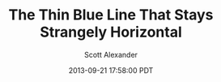---
layout: podcast
title: "The Thin Blue Line That Stays Strangely Horizontal"
author: Scott Alexander
description: https://slatestarcodex.com/2013/09/21/the-thin-blue-line-that-stays-bizarrely-horizontal/
date: 2013-09-21 17:58:00 PDT
length: 844358
duration: 211
guid: the-thin-blue-line-that-stays-bizarrely-horizontal
---